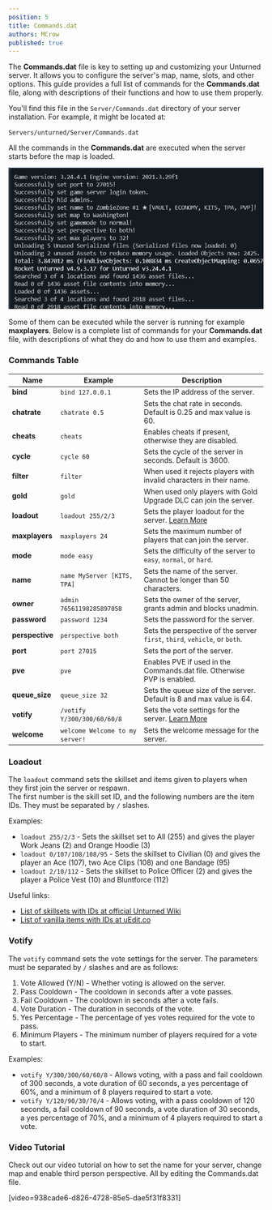 ```yaml
---
position: 5
title: Commands.dat
authors: MCrow
published: true
---
```


The **Commands.dat** file is key to setting up and customizing your Unturned server. It allows you to configure the server's map, name, slots, and other options. This guide provides a full list of commands for the **Commands.dat** file, along with descriptions of their functions and how to use them properly.

You'll find this file in the `Server/Commands.dat` directory of your server installation. For example, it might be located at:
```
Servers/unturned/Server/Commands.dat
```

All the commands in the **Commands.dat** are executed when the server starts before the map is loaded. 

![Server execute loading](assets/commands_execute_load.png)

Some of them can be executed while the server is running for example **maxplayers**.
Below is a complete list of commands for your **Commands.dat** file, with descriptions of what they do and how to use them and examples.

### Commands Table
| Name | Example | Description |
|------|---------|-------------|
| **bind** | `bind 127.0.0.1` | Sets the IP address of the server. |
| **chatrate** | `chatrate 0.5` | Sets the chat rate in seconds. Default is 0.25 and max value is 60. |
| **cheats** | `cheats` | Enables cheats if present, otherwise they are disabled. |
| **cycle** | `cycle 60` | Sets the cycle of the server in seconds. Default is 3600. |
| **filter** | `filter` | When used it rejects players with invalid characters in their name. |
| **gold** | `gold` | When used only players with Gold Upgrade DLC can join the server. |
| **loadout** | `loadout 255/2/3` | Sets the player loadout for the server. [Learn More](#loadout) |
| **maxplayers** | `maxplayers 24` | Sets the maximum number of players that can join the server. |
| **mode** | `mode easy` | Sets the difficulty of the server to `easy`, `normal`, or `hard`. |
| **name** | `name MyServer [KITS, TPA]` | Sets the name of the server. Cannot be longer than 50 characters. |
| **owner** | `admin 76561198285897058` | Sets the owner of the server, grants admin and blocks unadmin. |
| **password** | `password 1234` | Sets the password for the server. |
| **perspective** | `perspective both` | Sets the perspective of the server `first`, `third`, `vehicle`, or `both`. |
| **port** | `port 27015` | Sets the port of the server. |
| **pve** | `pve` | Enables PVE if used in the Commands.dat file. Otherwise PVP is enabled. |
| **queue_size** | `queue_size 32` | Sets the queue size of the server. Default is 8 and max value is 64. |
| **votify** | `/votify Y/300/300/60/60/8` | Sets the vote settings for the server. [Learn More](#votify) |
| **welcome** | `welcome Welcome to my server!` | Sets the welcome message for the server. |


### Loadout
The `loadout` command sets the skillset and items given to players when they first join the server or respawn.  
The first number is the skill set ID, and the following numbers are the item IDs. They must be separated by `/` slashes.

Examples:
- `loadout 255/2/3` - Sets the skillset set to All (255) and gives the player Work Jeans (2) and Orange Hoodie (3)
- `loadout 0/107/108/108/95` - Sets the skillset to Civilian (0) and gives the player an Ace (107), two Ace Clips (108) and one Bandage (95)
- `loadout 2/10/112` - Sets the skillset to Police Officer (2) and gives the player a Police Vest (10) and Bluntforce (112)

Useful links:
- [List of skillsets with IDs at official Unturned Wiki](https://unturned.wiki.gg/wiki/Skills#Skillsets)
- [List of vanilla items with IDs at uEdit.co](https://unturned.uedit.co/Unturned/Vanilla/Items/)

### Votify
The `votify` command sets the vote settings for the server. The parameters must be separated by `/` slashes and are as follows:
1. Vote Allowed (Y/N) - Whether voting is allowed on the server.
2. Pass Cooldown - The cooldown in seconds after a vote passes.
3. Fail Cooldown - The cooldown in seconds after a vote fails.
4. Vote Duration - The duration in seconds of the vote.
5. Yes Percentage - The percentage of yes votes required for the vote to pass.
6. Minimum Players - The minimum number of players required for a vote to start.

Examples:
- `votify Y/300/300/60/60/8` - Allows voting, with a pass and fail cooldown of 300 seconds, a vote duration of 60 seconds, a yes percentage of 60%, and a minimum of 8 players required to start a vote.
- `votify Y/120/90/30/70/4` - Allows voting, with a pass cooldown of 120 seconds, a fail cooldown of 90 seconds, a vote duration of 30 seconds, a yes percentage of 70%, and a minimum of 4 players required to start a vote.

### Video Tutorial
Check out our video tutorial on how to set the name for your server, change map and enable third person perspective. All by editing the Commands.dat file.

[video=938cade6-d826-4728-85e5-dae5f31f8331]